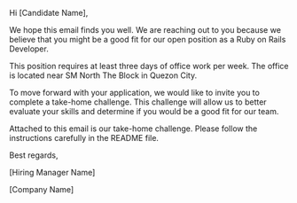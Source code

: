 Hi [Candidate Name],

We hope this email finds you well. We are reaching out to you because we believe that you might be a good fit for our open position as a Ruby on Rails Developer.

This position requires at least three days of office work per week. The office is located near SM North The Block in Quezon City.

To move forward with your application, we would like to invite you to complete a take-home challenge. This challenge will allow us to better evaluate your skills and determine if you would be a good fit for our team.

Attached to this email is our take-home challenge. Please follow the instructions carefully in the README file.

Best regards,

[Hiring Manager Name]

[Company Name]
